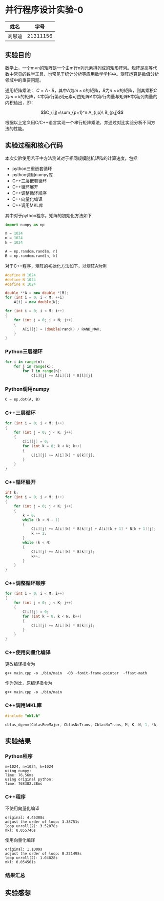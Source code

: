 # 并行程序设计实验-0

| 姓名   | 学号     |
| ------ | -------- |
| 刘思迪 | 21311156 |

## 实验目的

数学上，一个m×n的矩阵是一个由m行n列元素排列成的矩形阵列。矩阵是高等代数中常见的数学工具，也常见于统计分析等应用数学学科中。矩阵运算是数值分析领域中的重要问题。

通用矩阵乘法： $C=A\cdot B$，其中$A$为$m\times n$的矩阵，$B$为$n\times k$的矩阵，则其乘积$C$为$m\times k$的矩阵，$C$中第$i$行第$j$列元素可由矩阵$A$中第$i$行向量与矩阵$B$中第$j$列向量的内积给出，即：

$$C_(i,j)=\sum_{p=1}^n A_{i,p}\ B_{p,j}$$

根据以上定义用C/C++语言实现一个串行矩阵乘法，并通过对比实验分析不同方法的性能。

## 实验过程和核心代码

本次实验使用若干中方法测试对于相同规模随机矩阵的计算速度，包括

- python三重嵌套循环
- python调用numpy库
- C++三层嵌套循环
- C++循环展开
- C++调整循环顺序
- C++向量化编译
- C++调用MKL库

其中对于python程序，矩阵的初始化方法如下

```python
import numpy as np

m = 1024
n = 1024
k = 1024

A = np.random.rand(m, n)
B = np.random.rand(n, k)
```

对于C++程序，矩阵的初始化方法如下，以矩阵A为例

```C++
#define M 1024
#define N 1024
#define K 1024

double **A = new double *[M];
for (int i = 0; i < M; ++i)
    A[i] = new double[N];

for (int i = 0; i < M; i++)
{
    for (int j = 0; j < N; j++)
    {
        A[i][j] = (double)rand() / RAND_MAX;
    }
}
```

### Python三层循环

```python
for i in range(m):
    for j in range(k):
        for l in range(n):
            C[i][j] += A[i][l] * B[l][j]
```

### Python调用numpy

```python
C = np.dot(A, B)
```

### C++三层循环

```C++
for (int i = 0; i < M; i++)
{
    for (int j = 0; j < K; j++)
    {
        C[i][j] = 0;
        for (int k = 0; k < N; k++)
        {
            C[i][j] += A[i][k] * B[k][j];
        }
    }
}
```

### C++循环展开

```C++
int k;
for (int i = 0; i < M; i++)
{
    for (int j = 0; j < K; j++)
    {
        k = 0;
        while (k < N - 1)
        {
            C[i][j] += A[i][k] * B[k][j] + A[i][k + 1] * B[k + 1][j];
            k += 2;
        }
        while (k < N)
        {
            C[i][j] += A[i][k] * B[k][j];
            k++;
        }
    }
}
```

### C++调整循环顺序

```C++
for (int i = 0; i < M; i++)
{
    for (int j = 0; j < K; j++)
    {
        C[i][j] = 0;
        for (int k = 0; k < N; k++)
        {
            C[i][j] += A[i][k] * B[k][j];
        }
    }
}
```

### C++使用向量化编译

更改编译指令为

```shell
g++ main.cpp -o ./bin/main  -O3 -fomit-frame-pointer  -ffast-math
```

作为对比，原编译指令为

```shell
g++ main.cpp -o ./bin/main
```

### C++调用MKL库

```C++
#include "mkl.h"

cblas_dgemm(CblasRowMajor, CblasNoTrans, CblasNoTrans, M, K, N, 1, *A, N, *B, K, 0, *C, K);

```

## 实验结果

### Python程序

```text
m=1024, n=1024, k=1024
using numpy:
Time: 76.56ms
using original python:
Time: 768382.38ms
```

### C++程序

不使用向量化编译

```text
original: 4.45308s
adjust the order of loop: 3.38751s
loop unroll(2): 3.52078s
mkl: 0.055746s
```

使用向量化编译

```text
original: 1.1009s
adjust the order of loop: 0.221498s
loop unroll(2): 1.04828s
mkl: 0.054501s
```

### 结果汇总

## 实验感想
